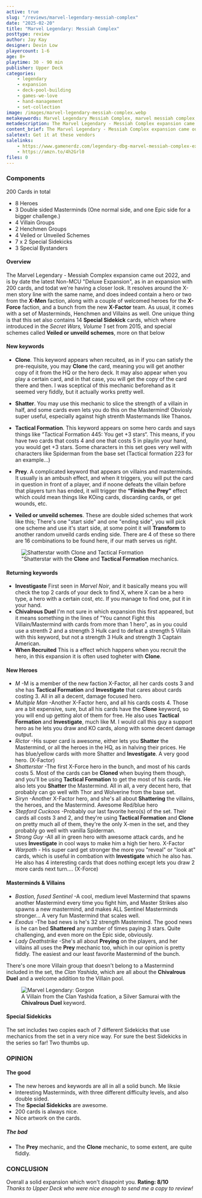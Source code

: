 ```yaml
---
active: true
slug: "/reviews/marvel-legendary-messiah-complex"
date: "2025-02-20"
title: "Marvel Legendary: Messiah Complex"
posttype: review
author: Jay Kay
designer: Devin Low
playercount: 1-6
age: 8+
playtime: 30 - 90 min
publisher: Upper Deck
categories: 
    - legendary
    - expansion
    - deck-pool-building
    - games-we-love
    - hand-management
    - set-collection
image: /images/marvel-legendary-messiah-complex.webp
metakeywords: Marvel Legendary Messiah Complex, marvel messiah complex, legendary messiah complex,  legendary messiah complex deluxe,  messiah complex deluxe,  messiah complex deluxe edition, Marvel Legendary Messiah Complex review, Legendary messiah complex review
metadescription: The Marvel Legendary - Messiah Complex expansion came out 2022, and is by date the latest Non-MCU "Deluxe Expansion", as in an expansion with 200 cards, so it's probably worth having a look at.
content_brief: The Marvel Legendary - Messiah Complex expansion came out 2022, and is by date the latest Non-MCU "Deluxe Expansion", as in an expansion with 200 cards, so it's probably worth having a look at.
saletext: Get it at these vendors
salelinks: 
    - https://www.gamenerdz.com/legendary-dbg-marvel-messiah-complex-expansion?aff=34
    - https://amzn.to/4h2Grl0
files: 0
---
```


### Components

200 Cards in total
- 8 Heroes 
- 3 Double sided Masterminds (One normal side, and one Epic side for a bigger challenge.)
- 4 Villain Groups
- 2 Henchmen Groups
- 4 Veiled or Unveiled Schemes
- 7 x 2 Special Sidekicks
- 3 Special Bystanders


#### Overview

The Marvel Legendary - Messiah Complex expansion came out 2022, and is by date the latest Non-MCU "Deluxe Expansion", as in an expansion with 200 cards, and todat we're having a closer look. It resolves around the X-men story line with the same name, and does indeed contain a hero or two from the **X-Men** faction, along with a couple of welcomed heroes for the **X-Force** faction, and a bunch from the new **X-Factor** team. As usual, it comes with a set of Masterminds, Henchmen and Villains as well. One unique thing is that this set also contains 14 **Special Sidekick** cards, which where introduced in the *Secret Wars, Volume 1* set from 2015, and special schemes called **Veiled or unveild schemes**, more on that below


<div class="row">
  <div class="col-9 col-12-small">

 #### New keywords
 
- **Clone**. This keyword appears when recuited, as in if you can satisfy the pre-requisite, you may **Clone** the card, meaning you will get another copy of it from the HQ or the hero deck. It may also appear when you play a certain card, and in that case, you will get the copy of the card there and then. I was sceptical of this mechanic beforehand as it seemed very fiddly, but it actually works pretty well. 
- **Shatter**. You may use this mechanic to slice the strength of a villain in half, and some cards even lets you do this on the Mastermind! Obviosly super useful, especially against high strenth Mastermands like Thanos.
- **Tactical Formation**. This keyword appears on some hero cards and says things like “Tactical Formation 445: You get +3 stars“. This means, if you have two cards that costs 4 and one that costs 5 in play/in your hand, you would get +3 stars. Some characters in this set goes very well with characters like Spiderman from the base set (Tactical formation 223 for an example...)
- **Prey**. A complicated keyword that appears on villains and masterminds. It usually is an ambush effect, and when it triggers, you will put the card in question in front of a player, and if noone defeats the villain before that players turn has ended, it will trigger the **“Finish the Prey”** effect which could mean things like KOing cards, discarding cards, or get wounds, etc.
- **Veiled or unveild schemes**. These are double sided schemes that work like this; There's one "start side" and one "ending side", you will pick one scheme and use it's start side, at some point it will **Transform** to another random unveild cards ending side. There are 4 of these so there are 16 combinations to be found here, if our math serves us right. 

    </div>
    <div class="col-3 col-12-small">
    <figure class="figure">
    <img class="image fit" alt="Shatterstar woith Clone and Tactical Formation" src="/images/shatterstar-clone-tactical-formation.webp"></img>
    <figcaption class="figcaption">"Shatterstar with the <strong>Clone</strong> and <strong>Tactical Formation</strong> mechanics.</figcaption>
    </figure>
    </div>
</div>

 #### Returning keywords
 - **Investigaste** First seen in *Marvel Noir*, and it basically means you will check the top 2 cards of your deck to find X, where X can be a hero type, a hero with a certain cost, etc. If you manage to find one, put it in your hand.
 - **Chivalrous Duel** I'm not sure in which expansion this first appeared, but it means something in the lines of "You cannot Fight this Villain/Mastermind with cards from more than 1 hero", as in you could use a strenth 2 and a strength 3 Hulk card to defeat a strength 5 Villain with this keyword, but not a strength 3 Hulk and strength 3 Captain American.  
 - **When Recruited** This is a effect which happens when you recruit the hero, in this expansion it is often used togheter with **Clone**.

 #### New Heroes
 - *M* -M is a member of the new faction X-Factor, all her cards costs 3 and she has **Tactical Formation** and **Investigate** that cares about cards costing 3. All in all a decent, damage focused hero.
 - *Multiple Man* -Another X-Factor hero, and all his cards costs 4. Those are a bit expensive, sure, but all his cards have the **Clone** keyword, so you will end up getting alot of them for free. He also uses **Tactical Formation** and **Investigate**, much like M. I would call this guy a support hero as he lets you draw and KO cards, along with some decent damage output.
 - *Rictor* -His super card is awesome, either lets you **Shatter** the Mastermind, or all the heroes in the HQ, as in halving their prices. He has blue/yellow cards with more Shatter and **Investigate**. A very good hero. (X-Factor)
 - *Shatterstar* -The first X-Force hero in the bunch, and most of his cards costs 5. Most of the cards can be **Cloned** when buying them though, and you'll be using **Tactical Formation** to get the most of his cards. He also lets you **Shatter** the Mastermind. All in all, a very decent hero, that probably can go well with Thor and Wolverine from the base set.
 - *Siryn* -Another X-Factor hero, and she's all about **Shattering** the villains, the heroes, and the Mastermind. Awesome Red/blue hero
 - *Stepford Cuckoos* -Probably our last favorite hero(s) of the set. Their cards all costs 3 and 2, and they're using **Tactical Formation** and **Clone** on pretty much all of them, they're the only X-men in the set, and they probably go well with vanilla Spiderman.
 - *Strong Guy* -All all in green hero with awesome attack cards, and he uses **Investigate** in cool ways to make him a high tier hero. X-Factor
 - *Warpath* - His super card get stronger the more you "reveal" or "look at" cards, which is useful in combation with **Investigate** which he also has. He also has 4 interesting cards that does nothing except lets you draw 2 more cards next turn.... (X-Force)

<div class="row">
  <div class="col-9 col-12-small">

 #### Masterminds & Villains
 - *Bastion, fused Sentinel* -A cool, medium level Mastermind that spawns another Mastermind every time you fight him, and Master Strikes also spawns a new mastermind, and makes ALL Sentinel Masterminds stronger... A very fun Mastermind that scales well.
 - *Exodus* -The bad news is he's 32 strength Mastermind. The good news is he can bed **Shattered** any number of times paying 3 stars. Quite challenging, and even more on the Epic side, obviously.
 - *Lady Deathstrike* -She's all about **Preying** on the players, and her villains all uses the **Prey** mechanic too, which in our opinion is pretty fiddly. The easiest and our least favorite Mastermind of the bunch.
 
There's one more Villain group that doesn't belong to a Mastermind included in the set, the *Clan Yashida*, which are all about the **Chivalrous Duel** and a welcome addition to the Villain pool.
</div>
<div class="col-3 col-12-small">
    <figure class="figure">
    <img class="image fit" alt="Marvel Legendary: Gorgon" src="/images/marvel_legendary_gorgon.webp"></img>
    <figcaption class="figcaption">A Villain from the Clan Yashida fcation, a Silver Samurai with the <strong>Chivalrous Duel</strong> keyword.</figcaption>
    </figure>
    </div>
</div>

#### Special Sidekicks
The set includes two copies each of 7 different Sidekicks that use mechanics from the set in a very nice way. For sure the best Sidekicks in the series so far! Two thumbs up.

### OPINION
#### The good
- The new heroes and keywords are all in all a solid bunch. Me liksie
- Interesting Masterminds, with three different difficulty levels, and also double sided.
- The **Special Sidekicks** are awesome.
- 200 cards is always nice.
- Nice artwork on the cards.

##### The bad
- The **Prey** mechanic, and the **Clone** mechanic, to some extent, are quite fiddly.

### CONCLUSION
Overall a solid expansion which won't disapoint you. 
**Rating: 8/10**  
*Thanks to Upper Deck who were nice enough to send me a copy to review!*